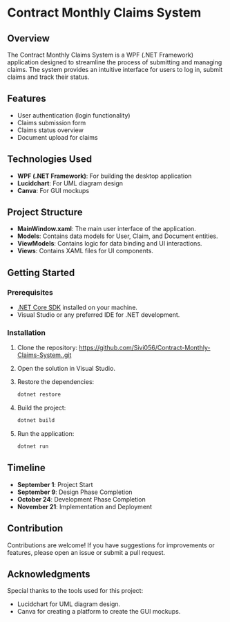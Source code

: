 # Contract Monthly Claims System

## Overview
The Contract Monthly Claims System is a WPF (.NET Framework) application designed to streamline the process of submitting and managing claims. The system provides an intuitive interface for users to log in, submit claims and track their status.

## Features
- User authentication (login functionality)
- Claims submission form
- Claims status overview
- Document upload for claims

## Technologies Used
- **WPF (.NET Framework)**: For building the desktop application
- **Lucidchart**: For UML diagram design
- **Canva**: For GUI mockups

## Project Structure
- **MainWindow.xaml**: The main user interface of the application.
- **Models**: Contains data models for User, Claim, and Document entities.
- **ViewModels**: Contains logic for data binding and UI interactions.
- **Views**: Contains XAML files for UI components.

## Getting Started
### Prerequisites
- [.NET Core SDK](https://dotnet.microsoft.com/download) installed on your machine.
- Visual Studio or any preferred IDE for .NET development.

### Installation
1. Clone the repository:
  https://github.com/Sivi056/Contract-Monthly-Claims-System..git

2. Open the solution in Visual Studio.

3. Restore the dependencies:
   ```bash
   dotnet restore
   ```

4. Build the project:
   ```bash
   dotnet build
   ```

5. Run the application:
   ```bash
   dotnet run
   ```

## Timeline
- **September 1**: Project Start
- **September 9**: Design Phase Completion
- **October 24**: Development Phase Completion
- **November 21**: Implementation and Deployment

## Contribution
Contributions are welcome! If you have suggestions for improvements or features, please open an issue or submit a pull request.

## Acknowledgments
Special thanks to the tools used for this project:
- Lucidchart for  UML diagram design.
- Canva for creating a platform to create the GUI mockups.
